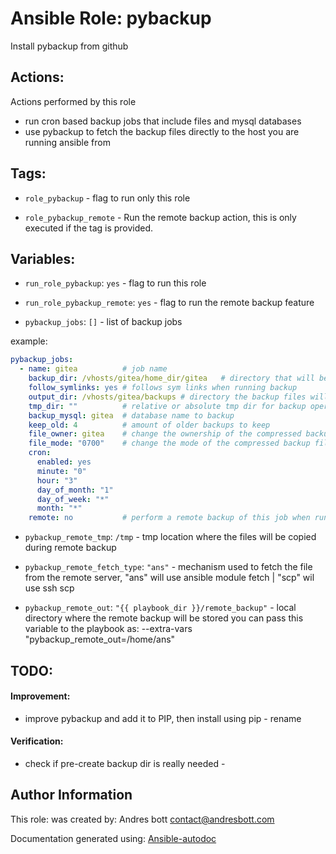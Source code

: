 # Ansible Role: pybackup

Install pybackup from github 

## Actions:

Actions performed by this role


* run cron based backup jobs that include files and mysql databases 
* use pybackup to fetch the backup files directly to the host you are running ansible from 


## Tags:

* `role_pybackup` - flag to run only this role


* `role_pybackup_remote` - Run the remote backup action, this is only executed if the tag is provided.

## Variables:

* `run_role_pybackup`: `yes` - flag to run this role



* `run_role_pybackup_remote`: `yes` - flag to run the remote backup feature



* `pybackup_jobs`: `[]` - list of backup jobs

example: 


```yaml
pybackup_jobs:
  - name: gitea          # job name
    backup_dir: /vhosts/gitea/home_dir/gitea   # directory that will be backed up
    follow_symlinks: yes # follows sym links when running backup
    output_dir: /vhosts/gitea/backups # directory the backup files will be put, WARNING use only one exclusive directory per job
    tmp_dir: ""          # relative or absolute tmp dir for backup operations, WARN the folder will be deleted on finish
    backup_mysql: gitea  # database name to backup
    keep_old: 4          # amount of older backups to keep
    file_owner: gitea    # change the ownership of the compressed backup file
    file_mode: "0700"    # change the mode of the compressed backup file
    cron:
      enabled: yes
      minute: "0"
      hour: "3"
      day_of_month: "1"
      day_of_week: "*"
      month: "*"
    remote: no           # perform a remote backup of this job when running tag: role_pybackup_remote
```

* `pybackup_remote_tmp`: `/tmp` - tmp location where the files will be copied during remote backup



* `pybackup_remote_fetch_type`: `"ans"` - mechanism used to fetch the file from the remote server, "ans" will use ansible module fetch | "scp" wil use ssh scp



* `pybackup_remote_out`: `"{{ playbook_dir }}/remote_backup"` - local directory where the remote backup will be stored you can pass this variable to the playbook as: --extra-vars "pybackup_remote_out=/home/ans"


## TODO:

#### Improvement:
* improve pybackup and add it to PIP, then install using pip - rename 
#### Verification:
* check if pre-create backup dir is really needed -  

## Author Information
This role:  was created by: Andres bott <contact@andresbott.com>

Documentation generated using: [Ansible-autodoc](https://github.com/AndresBott/ansible-autodoc)

